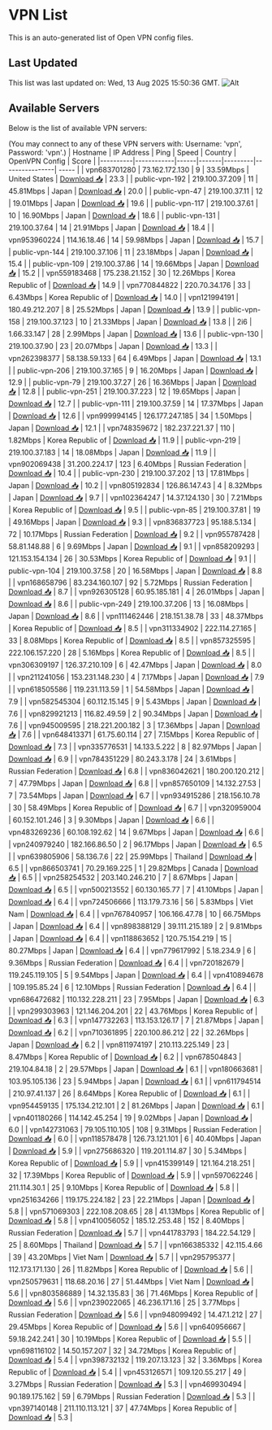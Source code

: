 # VPN List

This is an auto-generated list of Open VPN config files.

## Last Updated

This list was last updated on: Wed, 13 Aug 2025 15:50:36 GMT.
![Alt](https://repobeats.axiom.co/api/embed/186b98318ef1479477931607c1ad7d823f12451f.svg "Repobeats analytics image")

## Available Servers

Below is the list of available VPN servers:

(You may connect to any of these VPN servers with: Username: 'vpn', Password: 'vpn'.)
| Hostname | IP Address | Ping | Speed | Country | OpenVPN Config | Score |
|----------|------------|------|-------|---------|----------------| ----- |
| vpn683701280 | 73.162.172.130 | 9 | 33.59Mbps | United States | [Download 📥](./configs/server_0_US.ovpn) | 23.3 |
| public-vpn-192 | 219.100.37.209 | 11 | 45.81Mbps | Japan | [Download 📥](./configs/server_1_JP.ovpn) | 20.0 |
| public-vpn-47 | 219.100.37.11 | 12 | 19.01Mbps | Japan | [Download 📥](./configs/server_2_JP.ovpn) | 19.6 |
| public-vpn-117 | 219.100.37.61 | 10 | 16.90Mbps | Japan | [Download 📥](./configs/server_3_JP.ovpn) | 18.6 |
| public-vpn-131 | 219.100.37.64 | 14 | 21.91Mbps | Japan | [Download 📥](./configs/server_4_JP.ovpn) | 18.4 |
| vpn953960224 | 114.16.18.46 | 14 | 59.98Mbps | Japan | [Download 📥](./configs/server_5_JP.ovpn) | 15.7 |
| public-vpn-144 | 219.100.37.106 | 11 | 23.18Mbps | Japan | [Download 📥](./configs/server_6_JP.ovpn) | 15.4 |
| public-vpn-109 | 219.100.37.86 | 14 | 19.66Mbps | Japan | [Download 📥](./configs/server_7_JP.ovpn) | 15.2 |
| vpn559183468 | 175.238.21.152 | 30 | 12.26Mbps | Korea Republic of | [Download 📥](./configs/server_8_KR.ovpn) | 14.9 |
| vpn770844822 | 220.70.34.176 | 33 | 6.43Mbps | Korea Republic of | [Download 📥](./configs/server_9_KR.ovpn) | 14.0 |
| vpn121994191 | 180.49.212.207 | 8 | 25.52Mbps | Japan | [Download 📥](./configs/server_10_JP.ovpn) | 13.9 |
| public-vpn-158 | 219.100.37.123 | 10 | 21.33Mbps | Japan | [Download 📥](./configs/server_11_JP.ovpn) | 13.8 |
| 2i6 | 1.66.33.147 | 28 | 2.99Mbps | Japan | [Download 📥](./configs/server_12_JP.ovpn) | 13.6 |
| public-vpn-130 | 219.100.37.90 | 23 | 20.07Mbps | Japan | [Download 📥](./configs/server_13_JP.ovpn) | 13.3 |
| vpn262398377 | 58.138.59.133 | 64 | 6.49Mbps | Japan | [Download 📥](./configs/server_14_JP.ovpn) | 13.1 |
| public-vpn-206 | 219.100.37.165 | 9 | 16.20Mbps | Japan | [Download 📥](./configs/server_15_JP.ovpn) | 12.9 |
| public-vpn-79 | 219.100.37.27 | 26 | 16.36Mbps | Japan | [Download 📥](./configs/server_16_JP.ovpn) | 12.8 |
| public-vpn-251 | 219.100.37.223 | 12 | 19.65Mbps | Japan | [Download 📥](./configs/server_17_JP.ovpn) | 12.7 |
| public-vpn-111 | 219.100.37.59 | 14 | 17.37Mbps | Japan | [Download 📥](./configs/server_18_JP.ovpn) | 12.6 |
| vpn999994145 | 126.177.247.185 | 34 | 1.50Mbps | Japan | [Download 📥](./configs/server_19_JP.ovpn) | 12.1 |
| vpn748359672 | 182.237.221.37 | 110 | 1.82Mbps | Korea Republic of | [Download 📥](./configs/server_20_KR.ovpn) | 11.9 |
| public-vpn-219 | 219.100.37.183 | 14 | 18.08Mbps | Japan | [Download 📥](./configs/server_21_JP.ovpn) | 11.9 |
| vpn902069438 | 31.200.224.17 | 123 | 6.40Mbps | Russian Federation | [Download 📥](./configs/server_22_RU.ovpn) | 10.4 |
| public-vpn-230 | 219.100.37.202 | 13 | 17.81Mbps | Japan | [Download 📥](./configs/server_23_JP.ovpn) | 10.2 |
| vpn805192834 | 126.86.147.43 | 4 | 8.32Mbps | Japan | [Download 📥](./configs/server_24_JP.ovpn) | 9.7 |
| vpn102364247 | 14.37.124.130 | 30 | 7.21Mbps | Korea Republic of | [Download 📥](./configs/server_25_KR.ovpn) | 9.5 |
| public-vpn-85 | 219.100.37.81 | 19 | 49.16Mbps | Japan | [Download 📥](./configs/server_26_JP.ovpn) | 9.3 |
| vpn836837723 | 95.188.5.134 | 72 | 10.17Mbps | Russian Federation | [Download 📥](./configs/server_27_RU.ovpn) | 9.2 |
| vpn955787428 | 58.81.148.88 | 6 | 9.69Mbps | Japan | [Download 📥](./configs/server_28_JP.ovpn) | 9.1 |
| vpn858209293 | 121.153.154.134 | 26 | 30.53Mbps | Korea Republic of | [Download 📥](./configs/server_29_KR.ovpn) | 9.1 |
| public-vpn-104 | 219.100.37.58 | 20 | 16.58Mbps | Japan | [Download 📥](./configs/server_30_JP.ovpn) | 8.8 |
| vpn168658796 | 83.234.160.107 | 92 | 5.72Mbps | Russian Federation | [Download 📥](./configs/server_31_RU.ovpn) | 8.7 |
| vpn926305128 | 60.95.185.181 | 4 | 26.01Mbps | Japan | [Download 📥](./configs/server_32_JP.ovpn) | 8.6 |
| public-vpn-249 | 219.100.37.206 | 13 | 16.08Mbps | Japan | [Download 📥](./configs/server_33_JP.ovpn) | 8.6 |
| vpn111462446 | 218.151.38.78 | 33 | 48.37Mbps | Korea Republic of | [Download 📥](./configs/server_34_KR.ovpn) | 8.5 |
| vpn311334902 | 222.114.27.165 | 33 | 8.08Mbps | Korea Republic of | [Download 📥](./configs/server_35_KR.ovpn) | 8.5 |
| vpn857325595 | 222.106.157.220 | 28 | 5.16Mbps | Korea Republic of | [Download 📥](./configs/server_36_KR.ovpn) | 8.5 |
| vpn306309197 | 126.37.210.109 | 6 | 42.47Mbps | Japan | [Download 📥](./configs/server_37_JP.ovpn) | 8.0 |
| vpn211241056 | 153.231.148.230 | 4 | 7.17Mbps | Japan | [Download 📥](./configs/server_38_JP.ovpn) | 7.9 |
| vpn618505586 | 119.231.113.59 | 1 | 54.58Mbps | Japan | [Download 📥](./configs/server_39_JP.ovpn) | 7.9 |
| vpn582545304 | 60.112.15.145 | 9 | 5.43Mbps | Japan | [Download 📥](./configs/server_40_JP.ovpn) | 7.6 |
| vpn829921213 | 116.82.49.59 | 2 | 90.34Mbps | Japan | [Download 📥](./configs/server_41_JP.ovpn) | 7.6 |
| vpn945009595 | 218.221.200.182 | 3 | 17.36Mbps | Japan | [Download 📥](./configs/server_42_JP.ovpn) | 7.6 |
| vpn648413371 | 61.75.60.114 | 27 | 7.15Mbps | Korea Republic of | [Download 📥](./configs/server_43_KR.ovpn) | 7.3 |
| vpn335776531 | 14.133.5.222 | 8 | 82.97Mbps | Japan | [Download 📥](./configs/server_44_JP.ovpn) | 6.9 |
| vpn784351229 | 80.243.3.178 | 24 | 3.61Mbps | Russian Federation | [Download 📥](./configs/server_45_RU.ovpn) | 6.8 |
| vpn836042621 | 180.200.120.212 | 7 | 47.79Mbps | Japan | [Download 📥](./configs/server_46_JP.ovpn) | 6.8 |
| vpn857650109 | 14.132.27.53 | 7 | 73.54Mbps | Japan | [Download 📥](./configs/server_47_JP.ovpn) | 6.7 |
| vpn934915286 | 218.156.10.78 | 30 | 58.49Mbps | Korea Republic of | [Download 📥](./configs/server_48_KR.ovpn) | 6.7 |
| vpn320959004 | 60.152.101.246 | 3 | 9.30Mbps | Japan | [Download 📥](./configs/server_49_JP.ovpn) | 6.6 |
| vpn483269236 | 60.108.192.62 | 14 | 9.67Mbps | Japan | [Download 📥](./configs/server_50_JP.ovpn) | 6.6 |
| vpn240979240 | 182.166.86.50 | 2 | 96.17Mbps | Japan | [Download 📥](./configs/server_51_JP.ovpn) | 6.5 |
| vpn639805906 | 58.136.7.6 | 22 | 25.99Mbps | Thailand | [Download 📥](./configs/server_52_TH.ovpn) | 6.5 |
| vpn866503741 | 70.29.169.225 | 1 | 29.82Mbps | Canada | [Download 📥](./configs/server_53_CA.ovpn) | 6.5 |
| vpn258254532 | 203.140.246.210 | 7 | 8.67Mbps | Japan | [Download 📥](./configs/server_54_JP.ovpn) | 6.5 |
| vpn500213552 | 60.130.165.77 | 7 | 41.10Mbps | Japan | [Download 📥](./configs/server_55_JP.ovpn) | 6.4 |
| vpn724506666 | 113.179.73.16 | 56 | 5.83Mbps | Viet Nam | [Download 📥](./configs/server_56_VN.ovpn) | 6.4 |
| vpn767840957 | 106.166.47.78 | 10 | 66.75Mbps | Japan | [Download 📥](./configs/server_57_JP.ovpn) | 6.4 |
| vpn898388129 | 39.111.215.189 | 2 | 9.81Mbps | Japan | [Download 📥](./configs/server_58_JP.ovpn) | 6.4 |
| vpn118863652 | 120.75.154.219 | 15 | 80.27Mbps | Japan | [Download 📥](./configs/server_59_JP.ovpn) | 6.4 |
| vpn779617992 | 5.18.234.9 | 6 | 9.36Mbps | Russian Federation | [Download 📥](./configs/server_60_RU.ovpn) | 6.4 |
| vpn720182679 | 119.245.119.105 | 5 | 9.54Mbps | Japan | [Download 📥](./configs/server_61_JP.ovpn) | 6.4 |
| vpn410894678 | 109.195.85.24 | 6 | 12.10Mbps | Russian Federation | [Download 📥](./configs/server_62_RU.ovpn) | 6.4 |
| vpn686472682 | 110.132.228.211 | 23 | 7.95Mbps | Japan | [Download 📥](./configs/server_63_JP.ovpn) | 6.3 |
| vpn299303963 | 121.146.204.201 | 22 | 43.76Mbps | Korea Republic of | [Download 📥](./configs/server_64_KR.ovpn) | 6.3 |
| vpn147732263 | 113.153.126.17 | 7 | 21.87Mbps | Japan | [Download 📥](./configs/server_65_JP.ovpn) | 6.2 |
| vpn710361895 | 220.100.86.212 | 22 | 32.26Mbps | Japan | [Download 📥](./configs/server_66_JP.ovpn) | 6.2 |
| vpn811974197 | 210.113.225.149 | 23 | 8.47Mbps | Korea Republic of | [Download 📥](./configs/server_67_KR.ovpn) | 6.2 |
| vpn678504843 | 219.104.84.18 | 2 | 29.57Mbps | Japan | [Download 📥](./configs/server_68_JP.ovpn) | 6.1 |
| vpn180663681 | 103.95.105.136 | 23 | 5.94Mbps | Japan | [Download 📥](./configs/server_69_JP.ovpn) | 6.1 |
| vpn611794514 | 210.97.41.137 | 26 | 8.64Mbps | Korea Republic of | [Download 📥](./configs/server_70_KR.ovpn) | 6.1 |
| vpn954459135 | 175.134.212.101 | 2 | 81.26Mbps | Japan | [Download 📥](./configs/server_71_JP.ovpn) | 6.1 |
| vpn401180266 | 114.142.45.254 | 19 | 9.02Mbps | Japan | [Download 📥](./configs/server_72_JP.ovpn) | 6.0 |
| vpn142731063 | 79.105.110.105 | 108 | 9.31Mbps | Russian Federation | [Download 📥](./configs/server_73_RU.ovpn) | 6.0 |
| vpn118578478 | 126.73.121.101 | 6 | 40.40Mbps | Japan | [Download 📥](./configs/server_74_JP.ovpn) | 5.9 |
| vpn275686320 | 119.201.114.87 | 30 | 5.34Mbps | Korea Republic of | [Download 📥](./configs/server_75_KR.ovpn) | 5.9 |
| vpn415399149 | 121.164.218.251 | 32 | 17.39Mbps | Korea Republic of | [Download 📥](./configs/server_76_KR.ovpn) | 5.9 |
| vpn597062246 | 211.114.30.1 | 25 | 9.10Mbps | Korea Republic of | [Download 📥](./configs/server_77_KR.ovpn) | 5.8 |
| vpn251634266 | 119.175.224.182 | 23 | 22.21Mbps | Japan | [Download 📥](./configs/server_78_JP.ovpn) | 5.8 |
| vpn571069303 | 222.108.208.65 | 28 | 41.13Mbps | Korea Republic of | [Download 📥](./configs/server_79_KR.ovpn) | 5.8 |
| vpn410056052 | 185.12.253.48 | 152 | 8.40Mbps | Russian Federation | [Download 📥](./configs/server_80_RU.ovpn) | 5.7 |
| vpn441783793 | 184.22.54.129 | 25 | 8.60Mbps | Thailand | [Download 📥](./configs/server_81_TH.ovpn) | 5.7 |
| vpn166385332 | 42.115.4.66 | 39 | 43.20Mbps | Viet Nam | [Download 📥](./configs/server_82_VN.ovpn) | 5.7 |
| vpn295795377 | 112.173.171.130 | 26 | 11.82Mbps | Korea Republic of | [Download 📥](./configs/server_83_KR.ovpn) | 5.6 |
| vpn250579631 | 118.68.20.16 | 27 | 51.44Mbps | Viet Nam | [Download 📥](./configs/server_84_VN.ovpn) | 5.6 |
| vpn803586889 | 14.32.135.83 | 36 | 71.46Mbps | Korea Republic of | [Download 📥](./configs/server_85_KR.ovpn) | 5.6 |
| vpn239022065 | 46.236.171.16 | 25 | 3.77Mbps | Russian Federation | [Download 📥](./configs/server_86_RU.ovpn) | 5.6 |
| vpn948099492 | 14.47.1.212 | 27 | 29.45Mbps | Korea Republic of | [Download 📥](./configs/server_87_KR.ovpn) | 5.6 |
| vpn640956667 | 59.18.242.241 | 30 | 10.19Mbps | Korea Republic of | [Download 📥](./configs/server_88_KR.ovpn) | 5.5 |
| vpn698116102 | 14.50.157.207 | 32 | 34.72Mbps | Korea Republic of | [Download 📥](./configs/server_89_KR.ovpn) | 5.4 |
| vpn398732132 | 119.207.13.123 | 32 | 3.36Mbps | Korea Republic of | [Download 📥](./configs/server_90_KR.ovpn) | 5.4 |
| vpn453126571 | 109.120.55.217 | 49 | 3.27Mbps | Russian Federation | [Download 📥](./configs/server_91_RU.ovpn) | 5.3 |
| vpn469930494 | 90.189.175.162 | 59 | 6.79Mbps | Russian Federation | [Download 📥](./configs/server_92_RU.ovpn) | 5.3 |
| vpn397140148 | 211.110.113.121 | 37 | 47.74Mbps | Korea Republic of | [Download 📥](./configs/server_93_KR.ovpn) | 5.3 |
